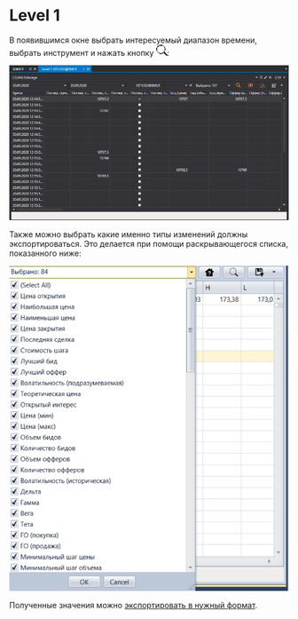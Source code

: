 # Level 1 

В появившимся окне выбрать интересуемый диапазон времени, выбрать инструмент и нажать кнопку ![hydra find](../images/hydra_find.png):

![hydra export level1](../images/hydra_export_level1.png)

Также можно выбрать какие именно типы изменений должны экспортироваться. Это делается при помощи раскрывающегося списка, показанного ниже: 

![hydra export security change selected](../images/hydra_export_security_change_selected.png)

Полученные значения можно [экспортировать в нужный формат](HydraExport.md).
